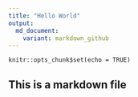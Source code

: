 ```yaml
---
title: "Hello World"
output:
  md_document:
    variant: markdown_github
---
```


```{r setup, include=FALSE}
knitr::opts_chunk$set(echo = TRUE)
```

## This is a markdown file